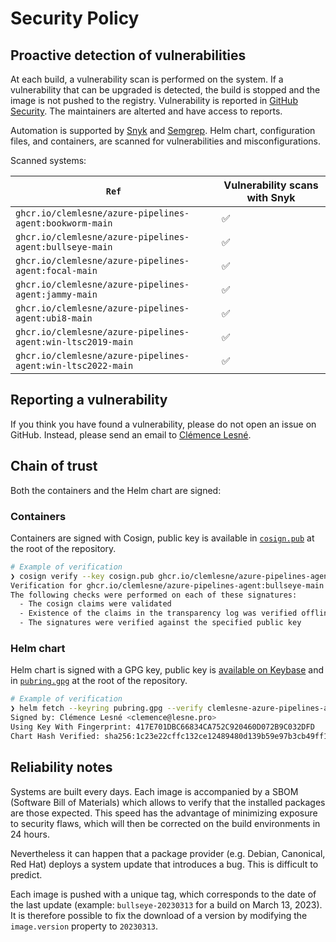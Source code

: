 # Security Policy

## Proactive detection of vulnerabilities

At each build, a vulnerability scan is performed on the system. If a vulnerability that can be upgraded is detected, the build is stopped and the image is not pushed to the registry. Vulnerability is reported in [GitHub Security](https://docs.github.com/en/code-security/code-scanning/automatically-scanning-your-code-for-vulnerabilities-and-errors/about-code-scanning). The maintainers are alterted and have access to reports.

Automation is supported by [Snyk](https://snyk.io) and [Semgrep](https://semgrep.dev). Helm chart, configuration files, and containers, are scanned for vulnerabilities and misconfigurations.

Scanned systems:

| `Ref`                                                       | Vulnerability scans with Snyk |
| ----------------------------------------------------------- | ----------------------------- |
| `ghcr.io/clemlesne/azure-pipelines-agent:bookworm-main`     | ✅                            |
| `ghcr.io/clemlesne/azure-pipelines-agent:bullseye-main`     | ✅                            |
| `ghcr.io/clemlesne/azure-pipelines-agent:focal-main`        | ✅                            |
| `ghcr.io/clemlesne/azure-pipelines-agent:jammy-main`        | ✅                            |
| `ghcr.io/clemlesne/azure-pipelines-agent:ubi8-main`         | ✅                            |
| `ghcr.io/clemlesne/azure-pipelines-agent:win-ltsc2019-main` | ✅                            |
| `ghcr.io/clemlesne/azure-pipelines-agent:win-ltsc2022-main` | ✅                            |

## Reporting a vulnerability

If you think you have found a vulnerability, please do not open an issue on GitHub. Instead, please send an email to [Clémence Lesné](mailto:clemence@lesne.pro).

## Chain of trust

Both the containers and the Helm chart are signed:

### Containers

Containers are signed with Cosign, public key is available in [`cosign.pub`](cosign.pub) at the root of the repository.

```bash
# Example of verification
❯ cosign verify --key cosign.pub ghcr.io/clemlesne/azure-pipelines-agent:bullseye-main
Verification for ghcr.io/clemlesne/azure-pipelines-agent:bullseye-main --
The following checks were performed on each of these signatures:
  - The cosign claims were validated
  - Existence of the claims in the transparency log was verified offline
  - The signatures were verified against the specified public key
```

### Helm chart

Helm chart is signed with a GPG key, public key is [available on Keybase](https://keybase.io/clemlesne/pgp_keys.asc) and in [`pubring.gpg`](pubring.gpg) at the root of the repository.

```bash
# Example of verification
❯ helm fetch --keyring pubring.gpg --verify clemlesne-azure-pipelines-agent/azure-pipelines-agent --version 5.0.0
Signed by: Clémence Lesné <clemence@lesne.pro>
Using Key With Fingerprint: 417E701DBC66834CA752C920460D072B9C032DFD
Chart Hash Verified: sha256:1c23e22cffc132ce12489480d139b59e97b3cb49ff1599a4ae11fb5c317c1e64
```

## Reliability notes

Systems are built every days. Each image is accompanied by a SBOM (Software Bill of Materials) which allows to verify that the installed packages are those expected. This speed has the advantage of minimizing exposure to security flaws, which will then be corrected on the build environments in 24 hours.

Nevertheless it can happen that a package provider (e.g. Debian, Canonical, Red Hat) deploys a system update that introduces a bug. This is difficult to predict.

Each image is pushed with a unique tag, which corresponds to the date of the last update (example: `bullseye-20230313` for a build on March 13, 2023). It is therefore possible to fix the download of a version by modifying the `image.version` property to `20230313`.
